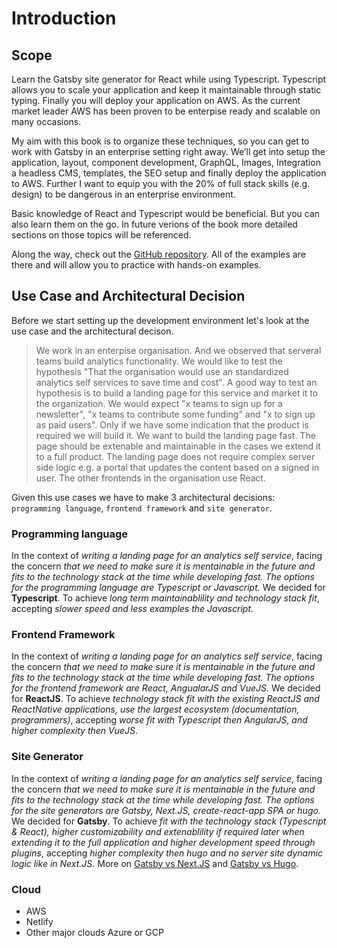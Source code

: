 # Introduction

## Scope

Learn the Gatsby site generator for React while using Typescript. Typescript allows you to scale your application and keep it maintainable through static typing. Finally you will deploy your application on AWS. As the current market leader AWS has been proven to be enterpise ready and scalable on many occasions.

My aim with this book is to organize these techniques, so you can get to work with Gatsby in an enterprise setting right away. We’ll get into setup the application, layout, component development, GraphQL, Images, Integration a headless CMS, templates, the SEO setup and finally deploy the application to AWS. Further I want to equip you with the 20% of full stack skills (e.g. design) to be dangerous in an enterprise environment.

Basic knowledge of React and Typescript would be beneficial. But you can also learn them on the go. In future verions of the book more detailed sections on those topics will be referenced.

Along the way, check out the [GitHub repository](https://github.com/TODO). All of the examples are there and will allow you to practice with hands-on examples.

## Use Case and Architectural Decision

Before we start setting up the development environment let's look at the use case and the architectural decison.

> We work in an enterpise organisation. And we observed that serveral teams build analytics functionality. We would like to test the hypothesis "That the organisation would use an standardized analytics self services to save time and cost".
> A good way to test an hypothesis is to build a landing page for this service and market it to the organization. We would expect "x teams to sign up for a newsletter", "x teams to contribute some funding" and "x to sign up as paid users". Only if we have some indication that the product is required we will build it.
> We want to build the landing page fast. The page should be extenable and maintainable in the cases we extend it to a full product.  The landing page does not require complex server side logic e.g. a portal that updates the content based on a signed in user.
> The other frontends in the organisation use React.

Given this use cases we have to make 3 architectural decisions: `programming language`, `frontend framework` and `site generator`.

### Programming language

In the context of *writing a landing page for an analytics self service*, facing the concern *that we need to make sure it is mentainable in the future and fits to the technology stack at the time while developing fast. The options for the programming language are Typescript or Javascript.* We decided for **Typescript**. To achieve *long term maintainablility and technology stack fit*, accepting *slower speed and less examples the Javascript*.

### Frontend Framework

In the context of *writing a landing page for an analytics self service*, facing the concern *that we need to make sure it is mentainable in the future and fits to the technology stack at the time while developing fast. The options for the frontend framework are React, AngualarJS and VueJS.* We decided for **ReactJS**. To achieve *technology stack fit with the existing ReactJS and ReactNative applications, use the largest ecosystem (documentation, programmers)*, accepting *worse fit with Typescript then AngularJS, and higher complexity then VueJS*.

### Site Generator

In the context of *writing a landing page for an analytics self service*, facing the concern *that we need to make sure it is mentainable in the future and fits to the technology stack at the time while developing fast. The options for the site generators are Gatsby, Next.JS, create-react-app SPA or hugo.* We decided for **Gatsby**. To achieve *fit with the technology stack (Typescript & React), higher customizability and extenablility if required later when extending it to the full application and higher development speed through plugins*, accepting *higher complexity then hugo and no server site dynamic logic like in Next.JS*. More on [Gatsby vs Next.JS](https://dev.to/jameesy/gatsby-vs-next-js-what-why-and-when-4al5) and [Gatsby vs Hugo](https://www.freecodecamp.org/news/gatsby-vs-hugo-a-detailed-comparison-e78d94f640fc/).

### Cloud

- AWS
- Netlify
- Other major clouds Azure or GCP


